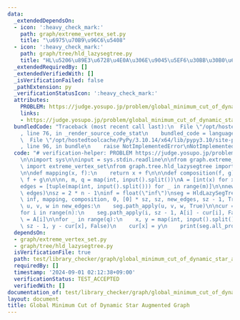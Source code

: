 ```yaml
---
data:
  _extendedDependsOn:
  - icon: ':heavy_check_mark:'
    path: graph/extreme_vertex_set.py
    title: "\u6975\u70B9\u96C6\u5408"
  - icon: ':heavy_check_mark:'
    path: graph/tree/hld_lazysegtree.py
    title: "HL\u5206\u89E3\u6728\u4E0A\u306E\u9045\u5EF6\u30BB\u30B0\u6728"
  _extendedRequiredBy: []
  _extendedVerifiedWith: []
  _isVerificationFailed: false
  _pathExtension: py
  _verificationStatusIcon: ':heavy_check_mark:'
  attributes:
    PROBLEM: https://judge.yosupo.jp/problem/global_minimum_cut_of_dynamic_star_augmented_graph
    links:
    - https://judge.yosupo.jp/problem/global_minimum_cut_of_dynamic_star_augmented_graph
  bundledCode: "Traceback (most recent call last):\n  File \"/opt/hostedtoolcache/PyPy/3.10.14/x64/lib/pypy3.10/site-packages/onlinejudge_verify/documentation/build.py\"\
    , line 76, in _render_source_code_stat\n    bundled_code = language.bundle(\n\
    \  File \"/opt/hostedtoolcache/PyPy/3.10.14/x64/lib/pypy3.10/site-packages/onlinejudge_verify/languages/python.py\"\
    , line 96, in bundle\n    raise NotImplementedError\nNotImplementedError\n"
  code: "# verification-helper: PROBLEM https://judge.yosupo.jp/problem/global_minimum_cut_of_dynamic_star_augmented_graph\n\
    \n\nimport sys\n\ninput = sys.stdin.readline\n\nfrom graph.extreme_vertex_set\
    \ import extreme_vertex_set\nfrom graph.tree.hld_lazysegtree import HldLazySegTree\n\
    \n\ndef mapping(x, f):\n    return x + f\n\n\ndef composition(f, g):\n    return\
    \ f + g\n\n\nn, m, q = map(int, input().split())\nA = [int(x) for x in input().split()]\n\
    edges = [tuple(map(int, input().split())) for _ in range(m)]\n\nnew_edges = extreme_vertex_set(n,\
    \ edges)\nsz = 2 * n - 1\ninf = float(\"inf\")\nseg = HldLazySegTree(\n    min,\
    \ inf, mapping, composition, 0, [0] * sz, sz, new_edges, sz - 1, True\n)\nfor\
    \ u, v, w in new_edges:\n    seg.path_apply(u, v, w, True)\n\ncur = [0] * n\n\
    for i in range(n):\n    seg.path_apply(i, sz - 1, A[i] - cur[i], False)\n    cur[i]\
    \ = A[i]\n\nfor _ in range(q):\n    x, y = map(int, input().split())\n    seg.path_apply(x,\
    \ sz - 1, y - cur[x], False)\n    cur[x] = y\n    print(seg.all_prod())\n"
  dependsOn:
  - graph/extreme_vertex_set.py
  - graph/tree/hld_lazysegtree.py
  isVerificationFile: true
  path: test/library_checker/graph/global_minimum_cut_of_dynamic_star_augmented_graph2.test.py
  requiredBy: []
  timestamp: '2024-09-01 02:12:38+09:00'
  verificationStatus: TEST_ACCEPTED
  verifiedWith: []
documentation_of: test/library_checker/graph/global_minimum_cut_of_dynamic_star_augmented_graph2.test.py
layout: document
title: Global Minimum Cut of Dynamic Star Augmented Graph
---
```


